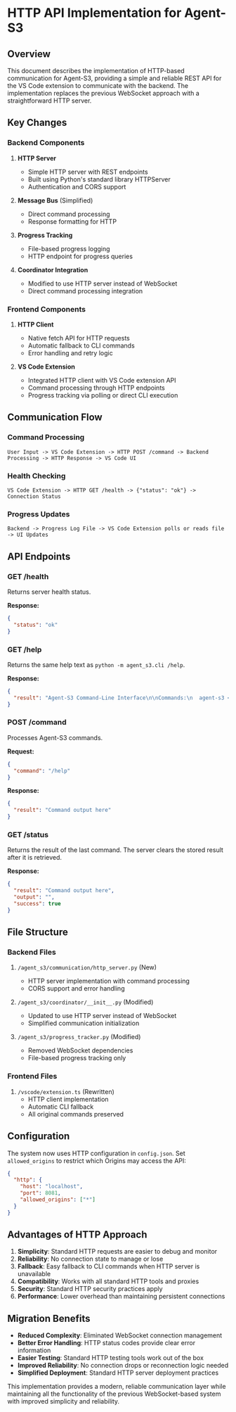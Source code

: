 # HTTP API Implementation for Agent-S3

## Overview

This document describes the implementation of HTTP-based communication for Agent-S3, providing a simple and reliable REST API for the VS Code extension to communicate with the backend. The implementation replaces the previous WebSocket approach with a straightforward HTTP server.

## Key Changes

### Backend Components

1. **HTTP Server**
   - Simple HTTP server with REST endpoints
   - Built using Python's standard library HTTPServer
   - Authentication and CORS support

2. **Message Bus** (Simplified)
   - Direct command processing
   - Response formatting for HTTP

3. **Progress Tracking**
   - File-based progress logging
   - HTTP endpoint for progress queries

4. **Coordinator Integration**
   - Modified to use HTTP server instead of WebSocket
   - Direct command processing integration

### Frontend Components

1. **HTTP Client**
   - Native fetch API for HTTP requests
   - Automatic fallback to CLI commands
   - Error handling and retry logic

2. **VS Code Extension**
   - Integrated HTTP client with VS Code extension API
   - Command processing through HTTP endpoints
   - Progress tracking via polling or direct CLI execution

## Communication Flow

### Command Processing
```
User Input -> VS Code Extension -> HTTP POST /command -> Backend Processing -> HTTP Response -> VS Code UI
```

### Health Checking
```
VS Code Extension -> HTTP GET /health -> {"status": "ok"} -> Connection Status
```

### Progress Updates
```
Backend -> Progress Log File -> VS Code Extension polls or reads file -> UI Updates
```

## API Endpoints

### GET /health
Returns server health status.

**Response:**
```json
{
  "status": "ok"
}
```

### GET /help
Returns the same help text as `python -m agent_s3.cli /help`.

**Response:**
```json
{
  "result": "Agent-S3 Command-Line Interface\n\nCommands:\n  agent-s3 <prompt>          - Process a change request (full workflow)\n  ..."
}
```

### POST /command
Processes Agent-S3 commands.

**Request:**
```json
{
  "command": "/help"
}
```

**Response:**
```json
{
  "result": "Command output here"
}
```
### GET /status
Returns the result of the last command. The server clears the stored result after it is retrieved.

**Response:**
```json
{
  "result": "Command output here",
  "output": "",
  "success": true
}
```


## File Structure

### Backend Files

1. `/agent_s3/communication/http_server.py` (New)
   - HTTP server implementation with command processing
   - CORS support and error handling

2. `/agent_s3/coordinator/__init__.py` (Modified)
   - Updated to use HTTP server instead of WebSocket
   - Simplified communication initialization

3. `/agent_s3/progress_tracker.py` (Modified)
   - Removed WebSocket dependencies
   - File-based progress tracking only

### Frontend Files

1. `/vscode/extension.ts` (Rewritten)
   - HTTP client implementation
   - Automatic CLI fallback
   - All original commands preserved

## Configuration

The system now uses HTTP configuration in `config.json`.
Set `allowed_origins` to restrict which Origins may access the API:

```json
{
  "http": {
    "host": "localhost",
    "port": 8081,
    "allowed_origins": ["*"]
  }
}
```

## Advantages of HTTP Approach

1. **Simplicity**: Standard HTTP requests are easier to debug and monitor
2. **Reliability**: No connection state to manage or lose
3. **Fallback**: Easy fallback to CLI commands when HTTP server is unavailable
4. **Compatibility**: Works with all standard HTTP tools and proxies
5. **Security**: Standard HTTP security practices apply
6. **Performance**: Lower overhead than maintaining persistent connections

## Migration Benefits

- **Reduced Complexity**: Eliminated WebSocket connection management
- **Better Error Handling**: HTTP status codes provide clear error information
- **Easier Testing**: Standard HTTP testing tools work out of the box
- **Improved Reliability**: No connection drops or reconnection logic needed
- **Simplified Deployment**: Standard HTTP server deployment practices

This implementation provides a modern, reliable communication layer while maintaining all the functionality of the previous WebSocket-based system with improved simplicity and reliability.